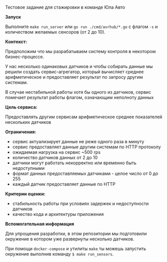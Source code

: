 Тестовое задание для стажировки в команде Юла Авто

**Запуск**

Выполните `make run_server` или `go run ./cmd/avrhub/*.go` с флагом `-s` и количеством желаемых сенсоров (от 2 до 10). 

**Контекст:**

Предположим что мы разрабатываем систему контроля в некотором бизнес-процессе.

У нас несколько одинаковых датчиков и чтобы собирать данные мы решили создать сервис-агрегатор, который вычисляет среднее арифметическое и предоставляет результат по запросу другим системам.

В случае нестабильной работы хотя бы одного из датчиков, сервис помечает результат работы флагом, означающим неполноту данных

**Цель сервиса:**

Предоставлять другим сервисам арифметическое среднее показателей нескольких датчиков

**Ограничения:**

- сервис актуализирует данные не реже одного раза в минуту
- сервис предоставляет данные другим системам по HTTP протоколу
- ожидаемая нагрузка на сервис ~500 rps
- количество датчиков данных от 2 до 10
- датчики могут работать некорректно или временно быть недоступными
- формат данных предоставляемых датчиками - целое число от 0 до 255
- каждый датчик предоставляет данные по HTTP

**Критерии оценки:**

- стабильность работы при условиях задержек и недоступности датчиков
- качество кода и архитектуры приложения

**Вспомогательная информация**

Для упрощения разработки, в этом репозитории мы подготовили окружение в котором уже развернуты несколько датчиков.

При помощи `docker-compose` и утилиты `make` ты можешь запустить окружение выполнив команду `$ make run_sensors`.